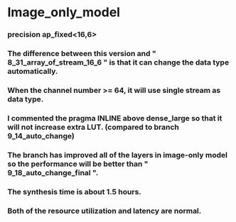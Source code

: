 # Image_only_model
### precision ap_fixed<16,6>
### The difference between this version and " 8_31_array_of_stream_16_6 " is that it can change the data type automatically.
### When the channel number >= 64, it will use single stream as data type.
### I commented the pragma INLINE above dense_large so that it will not increase extra LUT. (compared to branch 9_14_auto_change)
### The branch has improved all of the layers in image-only model so the performance will be better than " 9_18_auto_change_final ".
### The synthesis time is about 1.5 hours.
### Both of the resource utilization and latency are normal.
